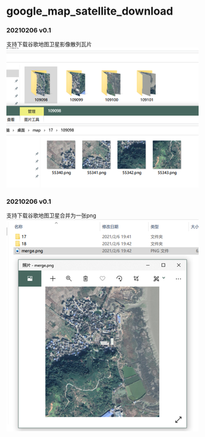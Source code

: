# google_map_satellite_download

### 20210206 v0.1 
支持下载谷歌地图卫星影像散列瓦片
![v1](https://github.com/cutecore/google_map_satellite_download/blob/main/readme/v1.png)
### 20210206 v0.1 
支持下载谷歌地图卫星合并为一张png
![v1](https://github.com/cutecore/google_map_satellite_download/blob/main/readme/v2.png)
